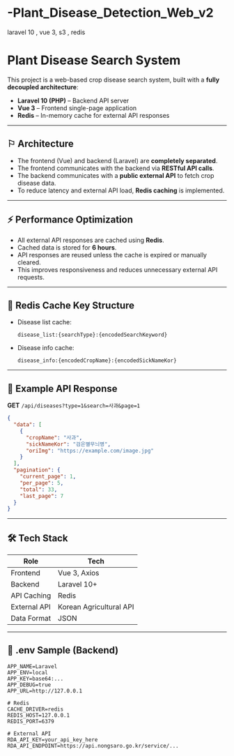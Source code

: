 # -Plant_Disease_Detection_Web_v2

laravel 10 , vue 3, s3 , redis

# Plant Disease Search System

This project is a web-based crop disease search system, built with a **fully decoupled architecture**:

* **Laravel 10 (PHP)** – Backend API server
* **Vue 3** – Frontend single-page application
* **Redis** – In-memory cache for external API responses

---

## ⚐ Architecture

* The frontend (Vue) and backend (Laravel) are **completely separated**.
* The frontend communicates with the backend via **RESTful API calls**.
* The backend communicates with a **public external API** to fetch crop disease data.
* To reduce latency and external API load, **Redis caching** is implemented.

---

## ⚡ Performance Optimization

* All external API responses are cached using **Redis**.
* Cached data is stored for **6 hours**.
* API responses are reused unless the cache is expired or manually cleared.
* This improves responsiveness and reduces unnecessary external API requests.

---

## 🤩 Redis Cache Key Structure

* Disease list cache:

  ```
  disease_list:{searchType}:{encodedSearchKeyword}
  ```

* Disease info cache:

  ```
  disease_info:{encodedCropName}:{encodedSickNameKor}
  ```

---

## 🥺 Example API Response

**GET** `/api/diseases?type=1&search=사과&page=1`

```json
{
  "data": [
    {
      "cropName": "사과",
      "sickNameKor": "검은별무늬병",
      "oriImg": "https://example.com/image.jpg"
    }
  ],
  "pagination": {
    "current_page": 1,
    "per_page": 5,
    "total": 33,
    "last_page": 7
  }
}
```

---

## 🛠 Tech Stack

| Role         | Tech                    |
| ------------ | ----------------------- |
| Frontend     | Vue 3, Axios            |
| Backend      | Laravel 10+             |
| API Caching  | Redis                   |
| External API | Korean Agricultural API |
| Data Format  | JSON                    |

---

## 🔧 .env Sample (Backend)

```env
APP_NAME=Laravel
APP_ENV=local
APP_KEY=base64:...
APP_DEBUG=true
APP_URL=http://127.0.0.1

# Redis
CACHE_DRIVER=redis
REDIS_HOST=127.0.0.1
REDIS_PORT=6379

# External API
RDA_API_KEY=your_api_key_here
RDA_API_ENDPOINT=https://api.nongsaro.go.kr/service/...
```
